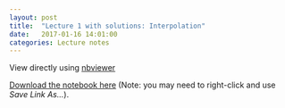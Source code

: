 ```yaml
---
layout: post
title:  "Lecture 1 with solutions: Interpolation" 
date:   2017-01-16 14:01:00
categories: Lecture notes
---
```


View directly using [nbviewer](http://nbviewer.jupyter.org/url/taupalosaurus.notk.org/imperialCollege/tests_gh/interpolation%20solutions.ipynb)

[Download the notebook here](http://raw.githubusercontent.com/ggorman/Numerical-methods-1/master/notebook/interpolation%2Bsolutions.ipynb) (Note: you may need to right-click and use *Save Link As...*).

